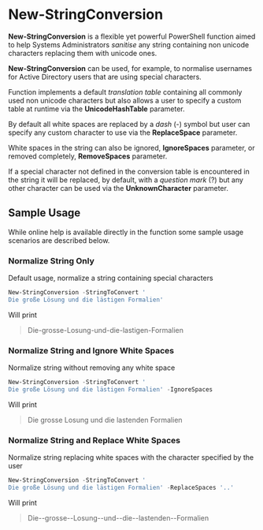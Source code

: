 # New-StringConversion
**New-StringConversion** is a flexible yet powerful PowerShell function aimed to help Systems Administrators *sanitise* any string containing non unicode characters replacing them with unicode ones. 



**New-StringConversion** can be used, for example, to normalise usernames for Active Directory users that are using special characters. 



Function implements a default *translation table* containing all commonly used non unicode characters but also allows a user to specify a custom table at runtime via the **UnicodeHashTable** parameter.



By default all white spaces are replaced by a *dash* (-) symbol but user can specify any custom character to use via the **ReplaceSpace** parameter.



White spaces in the string can also be ignored, **IgnoreSpaces** parameter, or removed completely, **RemoveSpaces** parameter.



If a special character not defined in the conversion table is encountered in the string it will be replaced, by default, with a *question mark* (?) but any other character can be used via the **UnknownCharacter** parameter.



## Sample Usage

While online help is available directly in the function some sample usage scenarios are described below. 



### Normalize String Only

Default usage, normalize a string containing special characters



```powershell
New-StringConversion -StringToConvert '
Die große Lösung und die lästigen Formalien'
```



Will print

> Die-grosse-Losung-und-die-lastigen-Formalien

### Normalize String and Ignore White Spaces

Normalize string without removing any white space

```powershell
New-StringConversion -StringToConvert '
Die große Lösung und die lästigen Formalien' -IgnoreSpaces
```

Will print

> Die grosse Losung und die lastenden Formalien

### Normalize String and Replace White Spaces

Normalize string replacing white spaces with the character specified by the user

```powershell
New-StringConversion -StringToConvert '
Die große Lösung und die lästigen Formalien' -ReplaceSpaces '..'
```

Will print

>Die--grosse--Losung--und--die--lastenden--Formalien